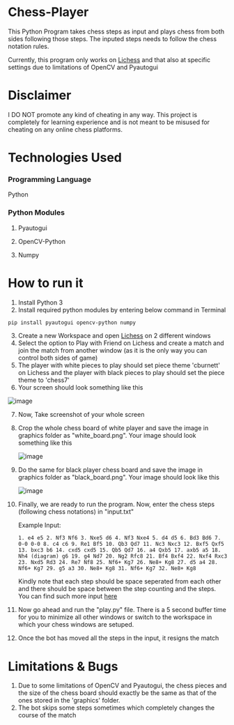 # Chess-Player
This Python Program takes chess steps as input and plays chess from both sides following those steps. The inputed steps needs to follow the chess notation rules.

Currently, this program only works on [Lichess](https://lichess.org/) and that also at specific settings due to limitations of OpenCV and Pyautogui

# Disclaimer
I DO NOT promote any kind of cheating in any way. This project is completely for learning experience and is not meant to be misused for cheating on any online chess platforms.

# Technologies Used
### Programming Language
Python

### Python Modules
1. Pyautogui

2. OpenCV-Python

3. Numpy

# How to run it
1. Install Python 3
2. Install required python modules by entering below command in Terminal
```bash
pip install pyautogui opencv-python numpy
```
3. Create a new Workspace and open [Lichess](https://lichess.org/) on 2 different windows
4. Select the option to Play with Friend on Lichess and create a match and join the match from another window (as it is the only way you can control both sides of game)
5. The player with white pieces to play should set piece theme 'cburnett' on Lichess and the player with black pieces to play should set the piece theme to 'chess7' 
6. Your screen should look something like this

![image](https://user-images.githubusercontent.com/77500668/177385215-15024d4b-60c0-40a3-9c6a-d93d98f6d1e9.png)

7. Now, Take screenshot of your whole screen

  1. Crop the whole chess board of white player and save the image in graphics folder as "white_board.png". Your image should look something like this
  
      ![image](https://user-images.githubusercontent.com/77500668/177385908-3a3c3da6-8b5c-4f56-8615-657165449f1f.png)
  
  2. Do the same for black player chess board and save the image in graphics folder as "black_board.png". Your image should look like this
  
      ![image](https://user-images.githubusercontent.com/77500668/177390226-3c2a7db0-80af-4118-aeab-2252eb3b9175.png)

  
8. Finally, we are ready to run the program. Now, enter the chess steps (following chess notations) in "input.txt"

   Example Input:
   ```
   1. e4 e5 2. Nf3 Nf6 3. Nxe5 d6 4. Nf3 Nxe4 5. d4 d5 6. Bd3 Bd6 7. 0-0 0-0 8. c4 c6 9. Re1 Bf5 10. Qb3 Qd7 11. Nc3 Nxc3 12. Bxf5 Qxf5 13. bxc3 b6 14. cxd5 cxd5 15. Qb5 Qd7 16. a4 Qxb5 17. axb5 a5 18. Nh4 (diagram) g6 19. g4 Nd7 20. Ng2 Rfc8 21. Bf4 Bxf4 22. Nxf4 Rxc3 23. Nxd5 Rd3 24. Re7 Nf8 25. Nf6+ Kg7 26. Ne8+ Kg8 27. d5 a4 28. Nf6+ Kg7 29. g5 a3 30. Ne8+ Kg8 31. Nf6+ Kg7 32. Ne8+ Kg8
   ```
   Kindly note that each step should be space seperated from each other and there should be space between the step counting and the steps.
   You can find such more input [here](https://en.wikipedia.org/wiki/World_Chess_Championship_2021#Game_11:_Nepomniachtchi%E2%80%93Carlsen,_0%E2%80%931)
   
9. Now go ahead and run the "play.py" file. There is a 5 second buffer time for you to minimize all other windows or switch to the workspace in which your chess windows are setuped.
10. Once the bot has moved all the steps in the input, it resigns the match

# Limitations & Bugs
1. Due to some limitations of OpenCV and Pyautogui, the chess pieces and the size of the chess board should exactly be the same as that of the ones stored in the 'graphics' folder.
2. The bot skips some steps sometimes which completely changes the course of the match

